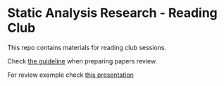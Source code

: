 # Static Analysis Research - Reading Club

This repo contains materials for reading club sessions.

Check [the guideline](paper-review-guideline.md)
when preparing papers review.

For review example check [this presentation](/pdf/reading-club-review-stat-rslv-abgty.pdf)
